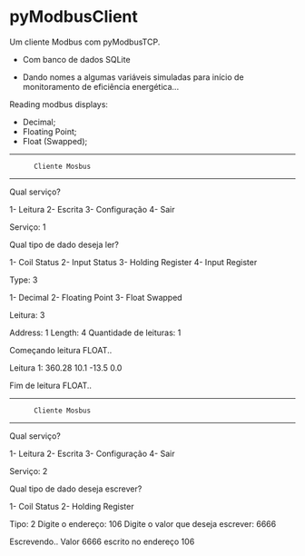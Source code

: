 # pyModbusClient
 Um cliente Modbus com pyModbusTCP.
 - Com banco de dados SQLite
 
- Dando nomes a algumas variáveis simuladas para início de monitoramento de eficiência energética...

Reading modbus displays:

 - Decimal;
 - Floating Point;
 - Float (Swapped);


----------------------------------
          Cliente Mosbus
----------------------------------
Qual serviço?

 1- Leitura
 2- Escrita
 3- Configuração
 4- Sair
 
Serviço: 1

Qual tipo de dado deseja ler?

 1- Coil Status
 2- Input Status
 3- Holding Register
 4- Input Register
 
Type: 3

 1- Decimal
 2- Floating Point
 3- Float Swapped
 
Leitura: 3

 Address: 1
 Length: 4
 Quantidade de leituras: 1

Começando leitura FLOAT..

Leitura 1:
  360.28
  10.1
  -13.5
  0.0

Fim de leitura FLOAT..

----------------------------------
          Cliente Mosbus
----------------------------------
Qual serviço?

 1- Leitura
 2- Escrita
 3- Configuração
 4- Sair
 
Serviço: 2

Qual tipo de dado deseja escrever?

 1- Coil Status
 2- Holding Register
 
Tipo: 2
 Digite o endereço: 106
 Digite o valor que deseja escrever: 6666

Escrevendo..
 Valor 6666 escrito no endereço 106
